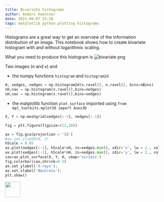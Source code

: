 ```yaml
---
title: Bivariate histograms
author: Anders Kaestner
date: 2021-09-07 15:20
tags: matplotlib python plotting histograms
---
```

Histograms are a great way to get an overview of the information distribution of an image. This notebook shows how to create bivariate histogram with and without logarithmic scaling.

What you need to produce this histogram is
![bivariate png](https://user-images.githubusercontent.com/11174364/212683994-408bbd30-80c3-418d-88b0-35f0b40c3e6d.png)

Two images (_n_ and _x_) and 
- the numpy functions ```histogram``` and ```histogram2d```
```python
H, xedges, nedges = np.histogram2d(x.ravel(), n.ravel(), bins=nBins)
nH,nax = np.histogram(n.ravel(),bins=nedges)
xH,xax = np.histogram(x.ravel(),bins=xedges)
```
- the matplotlib function ```plot_surface``` imported using ```from mpl_toolkits.mplot3d import Axes3D```
```python
X, Y = np.meshgrid(xedges[:-1], nedges[:-1])

fig = plt.figure(figsize=(12,10))

ax = fig.gca(projection = '3d')
#ax.set_zlim3d(0, 3)
hScale = 0.05
ax.plot(nedges[:-1], hScale*xH, zs=xedges.min(), zdir='x', lw = 2., color = 'coral')
ax.plot(xedges[:-1], hScale*nH, zs=nedges.max(), zdir='y', lw = 2., color = 'cornflowerblue')
cax=ax.plot_surface(X, Y, H, cmap='viridis')
fig.colorbar(cax,shrink=0.5)
ax.set_ylabel('X-rays');
ax.set_xlabel('Neutrons');
plt.show()
```



[<img src="https://upload.wikimedia.org/wikipedia/commons/3/38/Jupyter_logo.svg" height="50px"/>](https://nbviewer.jupyter.org/github/neutronimaging/coding-recipes/blob/main/python/HistgramRecipes.ipynb)
